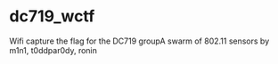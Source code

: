 # dc719_wctf

Wifi capture the flag for the DC719 groupA swarm of 802.11 sensors by m1n1, t0ddpar0dy, ronin
